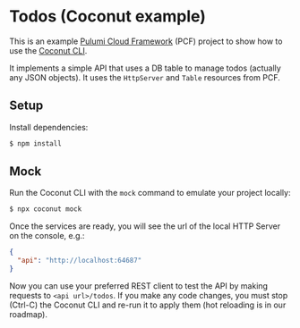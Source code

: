 # Todos (Coconut example)

This is an example [Pulumi Cloud Framework](https://github.com/pulumi/pulumi-cloud) (PCF) project to show how to use the [Coconut CLI](https://www.npmjs.com/package/@getcoconut/cli).

It implements a simple API that uses a DB table to manage todos (actually any JSON objects). It uses the `HttpServer` and `Table` resources from PCF.

## Setup

Install dependencies:

```sh
$ npm install
```

## Mock

Run the Coconut CLI with the `mock` command to emulate your project locally:

```sh
$ npx coconut mock
```

Once the services are ready, you will see the url of the local HTTP Server on the console, e.g.:

```json
{
  "api": "http://localhost:64687"
}
```

Now you can use your preferred REST client to test the API by making requests to `<api url>/todos`. If you make any code changes, you must stop (Ctrl-C) the Coconut CLI and re-run it to apply them (hot reloading is in our roadmap).
